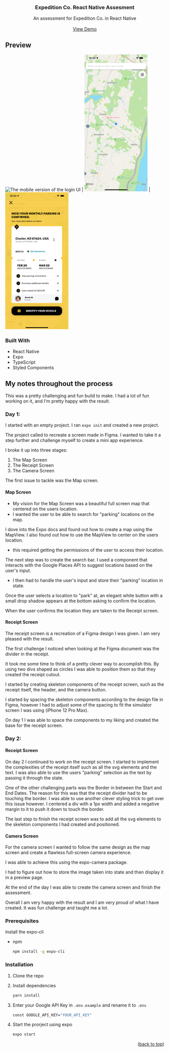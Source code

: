 <div id="top"></div>

<br />
<div align="center">

<h3 align="center">Expedition Co. React Native Assesment</h3>

  <p align="center">
    An assessment for Expedition Co. in React Native    
    <br />
    <br />
    <a href="https://expo.dev/@arielnathan/expedition-test?serviceType=classic&distribution=expo-go">View Demo</a>
  </p>
</div>

<!-- ABOUT THE PROJECT -->

## Preview

<img src="https://github.com/ariel-nathan/expedition-test/blob/master/assets/AppPreview.gif" width="200" alt="The mobile version of the login UI" /> | <img src="https://github.com/ariel-nathan/expedition-test/blob/master/assets/MapScreen.png" width="200" alt="The mobile version of the login UI" /> | <img src="https://github.com/ariel-nathan/expedition-test/blob/master/assets/ReceiptScreen.png" width="200" alt="The mobile version of the login UI" />

### Built With

- React Native
- Expo
- TypeScript
- Styled Components

<!-- GETTING STARTED -->

## My notes throughout the process

This was a pretty challenging and fun build to make. I had a lot of fun working on it, and I'm pretty happy with the result.

### Day 1:

I started with an empty project. I ran `expo init` and created a new project.

The project called to recreate a screen made in Figma. I wanted to take it a step further and challenge myself to create a mini app experience.

I broke it up into three stages:

1. The Map Screen
2. The Receipt Screen
3. The Camera Screen

The first issue to tackle was the Map screen.

#### Map Screen

- My vision for the Map Screen was a beautiful full screen map that centered on the users location.
- I wanted the user to be able to search for "parking" locations on the map.

I dove into the Expo docs and found out how to create a map using the MapView. I also found out how to use the MapView to center on the users location.

- this required getting the permissions of the user to access their location.

The next step was to create the search bar. I used a component that interacts with the Google Places API to suggest locations based on the user's input.

- I then had to handle the user's input and store their "parking" location in state.

Once the user selects a location to "park" at, an elegant white button with a small drop shadow appears at the bottom asking to confirm the location.

When the user confirms the location they are taken to the Receipt screen.

#### Receipt Screen

The receipt screen is a recreation of a Figma design I was given. I am very pleased with the result.

The first challenge I noticed when looking at the Figma document was the divider in the receipt.

It took me some time to think of a pretty clever way to accomplish this. By using two divs shaped as circles I was able to position them so that they created the receipt cutout.

I started by creating skeleton components of the receipt screen, such as the receipt itself, the header, and the camera button.

I started by spacing the skeleton components according to the design file in Figma, however I had to adjust some of the spacing to fit the simulator screen I was using (iPhone 12 Pro Max).

On day 1 I was able to space the components to my liking and created the base for the receipt screen.

### Day 2:

#### Receipt Screen

On day 2 I continued to work on the receipt screen. I started to implement the complexities of the receipt itself such as all the svg elements and the text. I was also able to use the users "parking" selection as the text by passing it through the state.

One of the other challenging parts was the Border in between the Start and End Dates. The reason for this was that the receipt divider had to be touching the border. I was able to use another clever styling trick to get over this issue however. I centered a div with a 1px width and added a negative margin to it to push it down to touch the border.

The last step to finish the receipt screen was to add all the svg elements to the skeleton components I had created and positioned.

#### Camera Screen

For the camera screen I wanted to follow the same design as the map screen and create a flawless full-screen camera experience.

I was able to achieve this using the expo-camera package.

I had to figure out how to store the image taken into state and then display it in a preview page.

At the end of the day I was able to create the camera screen and finish the assessment.

Overall I am very happy with the result and I am very proud of what I have created. It was fun challenge and taught me a lot.

### Prerequisites

Install the expo-cli

- npm
  ```sh
  npm install -g expo-cli
  ```

### Installation

1. Clone the repo

2. Install dependencies
   ```sh
   yarn install
   ```
3. Enter your Google API Key in `.env.example` and rename it to `.env`

   ```sh
   const GOOGLE_API_KEY="YOUR_API_KEY"
   ```
4. Start the prorject using expo
   ```sh
   expo start
   ```
   <p align="right">(<a href="#top">back to top</a>)</p>
